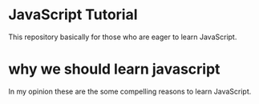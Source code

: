 # JavaScript Tutorial
This repository basically for those who are eager to learn JavaScript.

# why we should learn javascript
In my opinion these are the some  compelling reasons to learn JavaScript.
